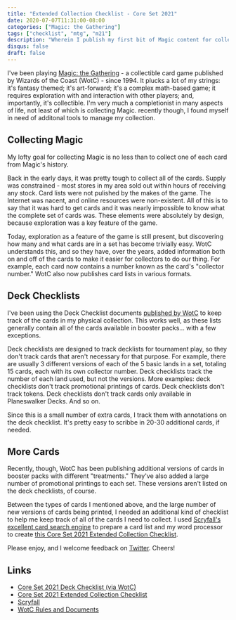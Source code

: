 ```yaml
---
title: "Extended Collection Checklist - Core Set 2021"
date: 2020-07-07T11:31:00-08:00
categories: ["Magic: the Gathering"]
tags: ["checklist", "mtg", "m21"]
description: "Wherein I publish my first bit of Magic content for collectors."
disqus: false
draft: false
---
```


I've been playing [Magic: the Gathering](https://magic.wizards.com/) - a collectible card game published by Wizards of the Coast (WotC) - since 1994. It plucks a lot of my strings: it's fantasy themed; it's art-forward; it's a complex math-based game; it requires exploration with and interaction with other players; and, importantly, it's collectible. I'm very much a completionist in many aspects of life, not least of which is collecting Magic. recently though, I found myself in need of additonal tools to manage my collection.

## Collecting Magic

My lofty goal for collecting Magic is no less than to collect one of each card from Magic's history.

Back in the early days, it was pretty tough to collect all of the cards. Supply was constrained - most stores in my area sold out within hours of receiving any stock. Card lists were not pulished by the makes of the game. The Internet was nacent, and online resources were non-existent. All of this is to say that it was hard to get cards and it was nearly impossible to know what the complete set of cards was. These elements were absolutely by design, because exploration was a key feature of the game.

Today, exploration as a feature of the game is still present, but discovering how many and what cards are in a set has become trivially easy. WotC understands this, and so they have, over the years, added information both on and off of the cards to make it easier for collectors to do our thing. For example, each card now contains a number known as the card's "collector number." WotC also now publishes card lists in various formats.

## Deck Checklists

I've been using the Deck Checklist documents [published by WotC](https://wpn.wizards.com/en/resources/rules-documents) to keep track of the cards in my physical collection. This works well, as these lists generally contain all of the cards available in booster packs... with a few exceptions. 

Deck checklists are designed to track decklists for tournament play, so they don't track cards that aren't necessary for that purpose. For example, there are usually 3 different versions of each of the 5 basic lands in a set, totaling 15 cards, each with its own collector number. Deck checklists track the number of each land used, but not the versions. More examples: deck checklists don't track promotional printings of cards. Deck checklists don't track tokens. Deck checklists don't track cards only available in Planeswalker Decks. And so on.

Since this is a small number of extra cards, I track them with annotations on the deck checklist. It's pretty easy to scribbe in 20-30 additional cards, if needed.

## More Cards

Recently, though, WotC has been publishing additional versions of cards in booster packs with different "treatments." They've also added a large number of promotional printings to each set. These versions aren't listed on the deck checklists, of course.

Between the types of cards I mentioned above, and the large number of new versions of cards being printed, I needed an additional kind of checklist to help me keep track of all of the cards I need to collect. I used [Scryfall's excellent card search engine](https://scryfall.com) to prepare a card list and my word processor to create [this Core Set 2021 Extended Collection Checklist](/mtg/M21ExtendedChecklist.pdf).

Please enjoy, and I welcome feedback on [Twitter](https://twitter.com/wreimers). Cheers!

## Links

- [Core Set 2021 Deck Checklist (via WotC)](https://media.wpn.wizards.com/attachements/mtgm21_en_dckcklst.pdf)
- [Core Set 2021 Extended Collection Checklist](/mtg/M21ExtendedChecklist.pdf)
- [Scryfall](https://scryfall.com)
- [WotC Rules and Documents](https://wpn.wizards.com/en/resources/rules-documents)

